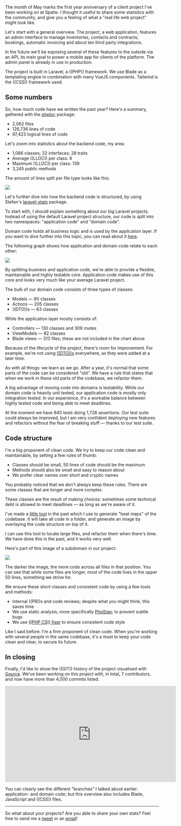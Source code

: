 The month of May marks the first year anniversary of a client project I've been working on at Spatie.
I thought it useful to share some statistics with the community,
and give you a feeling of what a "real life web project" might look like.

Let's start with a general overview.
The project, a web application, features an admin interface to manage inventories, contacts and contracts;
bookings, automatic invoicing and about ten third party integrations.

In the future we'll be exposing several of these features to the outside via an API,
its main goal to power a mobile app for clients of the platform.
The admin panel is already in use in production.

The project is built in Laravel, a ((PHP)) framework.
We use Blade as a templating engine in combination with many VueJS components.
Tailwind is the ((CSS)) framework used.

## Some numbers

So, how much code have we written the past year? Here's a summary, 
gathered with the [phploc](*https://github.com/sebastianbergmann/phploc) package:

- 2,062 files
- 126,736 lines of code
- 97,423 logical lines of code

Let's zoom into statistics about the backend code, my area:

- 1,086 classes; 32 interfaces; 28 traits
- Average ((LLOC)) per class: 8
- Maximum ((LLOC)) per class: 139
- 3,245 public methods

The amount of lines split per file type looks like this:

![](/resources/img/blog/project-stats/loc.png) 

Let's further dive into how the backend code is structured, 
by using Stefan's [laravel-stats](*https://github.com/stefanzweifel/laravel-stats) package.

To start with, I should explain something about our big Laravel projects. 
Instead of using the default Laravel project structure, our code is split into two namespaces: 
"application code" and "domain code". 

Domain code holds all business logic and is used by the application layer. 
If you want to dive further into this topic, you can read about it [here](/blog/organise-by-domain).

The following graph shows how application and domain code relate to each other:

![](/resources/img/blog/project-stats/domain-v-application.png)
 
By splitting business and application code, 
we're able to provide a flexible, maintainable and highly testable core.
Application code makes use of this core and looks very much like your average Laravel project. 
 
 The bulk of our domain code consists of three types of classes:
 
 - Models — 80 classes
 - Actions — 205 classes
 - ((DTO))s — 63 classes
 
 While the application layer mostly consists of:

- Controllers — 130 classes and 309 routes
- ViewModels — 82 classes
- Blade views — 313 files; these are not included in the chart above

Because of the lifecycle of the project, there's room for improvement. 
For example, we're not using [((DTO))s](*https://stitcher.io/blog/structuring-unstructured-data) everywhere, 
as they were added at a later time.

As with all things: we learn as we go. 
After a year, it's normal that some parts of the code can be considered "old".
We have a rule that states that when we work in these old parts of the codebase, we refactor them.

A big advantage of moving code into domains is testability. 
While our domain code is heavily unit tested, our application code is mostly only integration tested. 
In our experience, it's a workable balance between highly tested code and being able to meet deadlines. 

At the moment we have 840 tests doing 1,728 assertions. 
Our test suite could always be improved, 
but I am very confident deploying new features and refactors without the fear of breaking stuff — thanks to our test suite.

## Code structure

I'm a big proponent of clean code. 
We try to keep our code clean and maintainable, by setting a few rules of thumb:

- Classes should be small, 50 lines of code should be the maximum
- Methods should also be small and easy to reason about
- We prefer clear names over short and cryptic names

You probably noticed that we don't always keep these rules. 
There are some classes that are longer and more complex. 

These classes are the result of making choices: 
sometimes some technical debt is allowed to meet deadlines — as long as we're aware of it.

I've made a [little tool](*https://github.com/spatie/code-outliner) in the past which I use to generate "heat maps" of the codebase.
It will take all code in a folder, and generate an image by overlaying the code structure on top of it.

I can use this tool to locate large files, and refactor them when there's time. 
We have done this in the past, and it works very well.

Here's part of this image of a subdomain in our project:

![](/resources/img/blog/project-stats/outline.png) 

The darker the image, the more code across all files in that position.
You can see that while some files are longer, most of the code lives in the upper 50 lines, 
something we strive for.

We ensure these short classes and consistent code by using a few tools and methods:

- Internal ((PR))s and code reviews; despite what you might think, this saves time
- We use static analysis, more specifically [PhpStan](*https://github.com/phpstan/phpstan); 
to prevent subtle bugs 
- We use [((PHP CS)) fixer](*https://github.com/FriendsOfPHP/PHP-CS-Fixer) to ensure consistent code style

Like I said before: I'm a firm proponent of clean code. 
When you're working with several people in the same codebase, 
it's a must to keep your code clean and clear, to secure its future. 

## In closing

Finally, I'd like to show the ((GIT)) history of the project visualised with [Gource](*https://gource.io/).
We've been working on this project with, in total, 7 contributors, and now have more than 4,000 commits listed.

<p>
    <iframe width="560" height="315" src="https://www.youtube.com/embed/KkgAnOklQ7w" frameborder="0" allow="accelerometer; autoplay; encrypted-media; gyroscope; picture-in-picture" allowfullscreen></iframe>
</p>

You can clearly see the different "branches" I talked about earlier: application- and domain code; 
but this overview also includes Blade, JavaScript and ((CSS)) files.

---

So what about your projects? Are you able to share your own stats? 
Feel free to send me a [tweet](*https://twitter.com/brendt_gd) or an [email](mailto:brendt@stitcher.io)!
